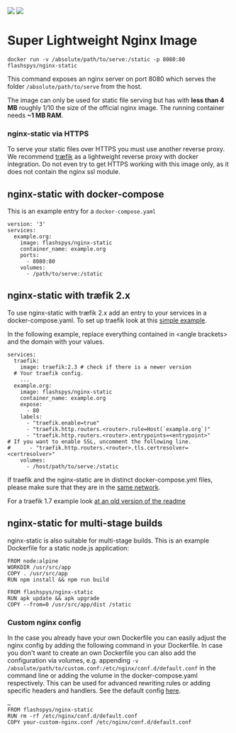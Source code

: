 [![](https://images.microbadger.com/badges/image/flashspys/nginx-static.svg)](https://microbadger.com/images/flashspys/nginx-static "Get your own image badge on microbadger.com") ![](https://img.shields.io/docker/pulls/flashspys/nginx-static.svg)

# Super Lightweight Nginx Image

`docker run -v /absolute/path/to/serve:/static -p 8080:80 flashspys/nginx-static`

This command exposes an nginx server on port 8080 which serves the folder `/absolute/path/to/serve` from the host.

The image can only be used for static file serving but has with **less than 4 MB** roughly 1/10 the size of the official nginx image. The running container needs **~1 MB RAM**.

### nginx-static via HTTPS

To serve your static files over HTTPS you must use another reverse proxy. We recommend [træfik](https://traefik.io/) as a lightweight reverse proxy with docker integration. Do not even try to get HTTPS working with this image only, as it does not contain the nginx ssl module.

## nginx-static with docker-compose
This is an example entry for a `docker-compose.yaml`
```
version: '3'
services:
  example.org:
    image: flashspys/nginx-static
    container_name: example.org
    ports:
      - 8080:80
    volumes: 
      - /path/to/serve:/static
```


## nginx-static with træfik 2.x

To use nginx-static with træfik 2.x add an entry to your services in a docker-compose.yaml. To set up traefik look at this [simple example](https://docs.traefik.io/user-guides/docker-compose/basic-example/). 

In the following example, replace everything contained in \<angle brackets\> and the domain with your values.

```
services:
  traefik:
    image: traefik:2.3 # check if there is a newer version
  # Your traefik config.
    ...
  example.org:
    image: flashspys/nginx-static
    container_name: example.org
    expose:
      - 80
    labels:
      - "traefik.enable=true"
      - "traefik.http.routers.<router>.rule=Host(`example.org`)"
      - "traefik.http.routers.<router>.entrypoints=<entrypoint>"
# If you want to enable SSL, uncomment the following line.
#      - "traefik.http.routers.<router>.tls.certresolver=<certresolver>"
    volumes: 
      - /host/path/to/serve:/static
```

If traefik and the nginx-static are in distinct docker-compose.yml files, please make sure that they are in the [same network](https://doc.traefik.io/traefik/routing/providers/docker/#traefikdockernetwork).

For a traefik 1.7 example look [at an old version of the readme](https://github.com/flashspys/docker-nginx-static/blob/bb46250b032d187cab6029a84335099cc9b4cb0e/README.md)

## nginx-static for multi-stage builds

nginx-static is also suitable for multi-stage builds. This is an example Dockerfile for a static node.js application:

```
FROM node:alpine
WORKDIR /usr/src/app
COPY . /usr/src/app
RUN npm install && npm run build

FROM flashspys/nginx-static
RUN apk update && apk upgrade
COPY --from=0 /usr/src/app/dist /static
```

### Custom nginx config

In the case you already have your own Dockerfile you can easily adjust the nginx config by adding the following command in your Dockerfile. In case you don't want to create an own Dockerfile you can also add the configuration via volumes, e.g. appending `-v /absolute/path/to/custom.conf:/etc/nginx/conf.d/default.conf` in the command line or adding the volume in the docker-compose.yaml respectively. This can be used for advanced rewriting rules or adding specific headers and handlers. See the default config [here](nginx.vh.default.conf).

```
…
FROM flashspys/nginx-static
RUN rm -rf /etc/nginx/conf.d/default.conf
COPY your-custom-nginx.conf /etc/nginx/conf.d/default.conf
```
